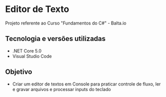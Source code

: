 # Editor de Texto
Projeto referente ao Curso "Fundamentos do C#" - Balta.io 

## Tecnologia e versões utilizadas
* .NET Core 5.0
* Visual Studio Code

## Objetivo
* Criar um editor de textos em Console para praticar controle de fluxo, ler e gravar arquivos e processar inputs do teclado

